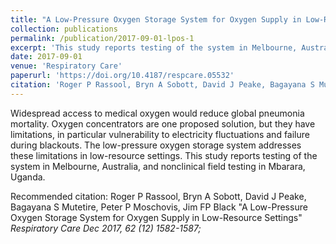 ```yaml
---
title: "A Low-Pressure Oxygen Storage System for Oxygen Supply in Low-Resource Settings"
collection: publications
permalink: /publication/2017-09-01-lpos-1
excerpt: 'This study reports testing of the system in Melbourne, Australia, and nonclinical field testing in Mbarara, Uganda. Methods: The system included a power-conditioning unit, a standard oxygen concentrator, and an oxygen store.'
date: 2017-09-01
venue: 'Respiratory Care'
paperurl: 'https://doi.org/10.4187/respcare.05532'
citation: 'Roger P Rassool, Bryn A Sobott, David J Peake, Bagayana S Mutetire, Peter P Moschovis, Jim FP Black &quot;A Low-Pressure Oxygen Storage System for Oxygen Supply in Low-Resource Settings&quot; <i>Respiratory Care Dec 2017, 62 (12) 1582-1587;</i> DOI: 10.4187/respcare.05532'
---
```


Widespread access to medical oxygen would reduce global pneumonia mortality. Oxygen concentrators are one proposed solution, but they have limitations, in particular vulnerability to electricity fluctuations and failure during blackouts. The low-pressure oxygen storage system addresses these limitations in low-resource settings. This study reports testing of the system in Melbourne, Australia, and nonclinical field testing in Mbarara, Uganda.

Recommended citation: Roger P Rassool, Bryn A Sobott, David J Peake, Bagayana S Mutetire, Peter P Moschovis, Jim FP Black &quot;A Low-Pressure Oxygen Storage System for Oxygen Supply in Low-Resource Settings&quot; <i>Respiratory Care Dec 2017, 62 (12) 1582-1587;</i>